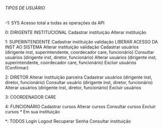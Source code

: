 ###### TIPOS DE USUÁRIO ######
-1: SYS
    Acesso total a todas as operações da API


0: DIRIGENTE INSTITUCIONAL
    Cadastrar instituição
    Alterar instituição
    
1: SUPERINTENDENTE
    Cadastrar instituição validação
    LIBERAR ACESSO DA INST AO SISTEMA
    Alterar instituição validação
    Cadastrar usuários (dirigente inst, superintendente, coordecador care, funcionário)
    Consultar usuários (dirigente inst, diretor, funcionário)
    Alterar usuários (dirigente inst, superintendente, coordecador care, funcionário)
    Excluir usuários (Confirmar)    


2: DIRETOR
    Alterar instituição parceira
    Cadastrar usuários (dirigente inst, diretor, funcionário)
    Consultar usuário (dirigente inst, diretor, funcionário)
    Alterar usuários (dirigente inst, diretor, funcionário)
    Excluir usuários

3: COORDENADOR CARE

4: FUNCIONÁRIO
    Cadastrar cursos
    Alterar cursos
    Consultar cursos
    Excluir cursos
    * Em sua instituição

*: TODOS
    Login
    Logout
    Recuperar Senha
    Consultar instituição


